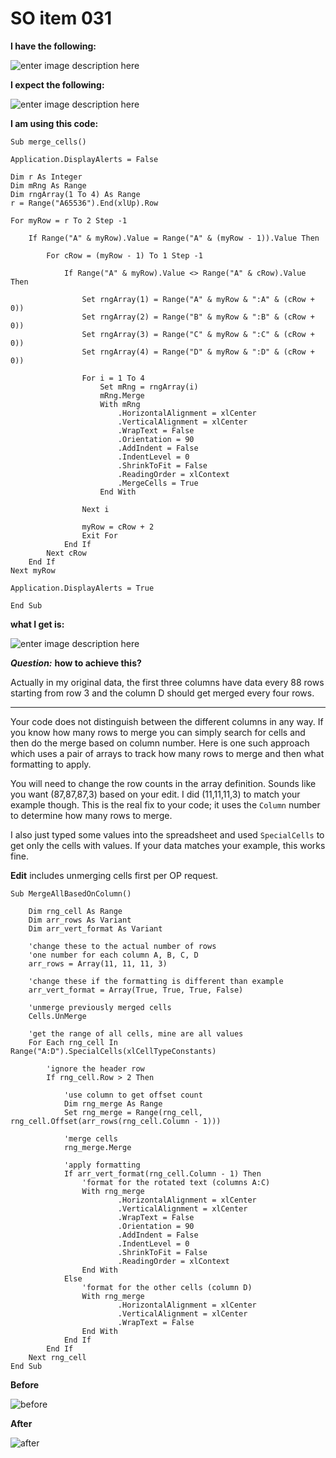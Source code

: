 # SO item 031
**I have the following:**

![enter image description here](https://i.stack.imgur.com/yTqt9.png)

**I expect the following:**

![enter image description here](https://i.stack.imgur.com/neZ3O.png)

**I am using this code:**

```
Sub merge_cells()

Application.DisplayAlerts = False

Dim r As Integer
Dim mRng As Range
Dim rngArray(1 To 4) As Range
r = Range("A65536").End(xlUp).Row

For myRow = r To 2 Step -1

    If Range("A" & myRow).Value = Range("A" & (myRow - 1)).Value Then

        For cRow = (myRow - 1) To 1 Step -1

            If Range("A" & myRow).Value <> Range("A" & cRow).Value Then

                Set rngArray(1) = Range("A" & myRow & ":A" & (cRow + 0))
                Set rngArray(2) = Range("B" & myRow & ":B" & (cRow + 0))
                Set rngArray(3) = Range("C" & myRow & ":C" & (cRow + 0))
                Set rngArray(4) = Range("D" & myRow & ":D" & (cRow + 0))

                For i = 1 To 4
                    Set mRng = rngArray(i)
                    mRng.Merge
                    With mRng
                        .HorizontalAlignment = xlCenter
                        .VerticalAlignment = xlCenter
                        .WrapText = False
                        .Orientation = 90
                        .AddIndent = False
                        .IndentLevel = 0
                        .ShrinkToFit = False
                        .ReadingOrder = xlContext
                        .MergeCells = True
                    End With

                Next i

                myRow = cRow + 2
                Exit For
            End If
        Next cRow
    End If
Next myRow

Application.DisplayAlerts = True

End Sub

```

**what I get is:**

![enter image description here](https://i.stack.imgur.com/uPaCb.png)

**_Question:_** **how to achieve this?**

Actually in my original data, the first three columns have data every 88 rows starting from row 3 and the column D should get merged every four rows.

----

Your code does not distinguish between the different columns in any way. If you know how many rows to merge you can simply search for cells and then do the merge based on column number. Here is one such approach which uses a pair of arrays to track how many rows to merge and then what formatting to apply.

You will need to change the row counts in the array definition. Sounds like you want (87,87,87,3) based on your edit. I did (11,11,11,3) to match your example though. This is the real fix to your code; it uses the `Column` number to determine how many rows to merge.

I also just typed some values into the spreadsheet and used `SpecialCells` to get only the cells with values. If your data matches your example, this works fine.

**Edit** includes unmerging cells first per OP request.

```
Sub MergeAllBasedOnColumn()

    Dim rng_cell As Range
    Dim arr_rows As Variant
    Dim arr_vert_format As Variant

    'change these to the actual number of rows
    'one number for each column A, B, C, D
    arr_rows = Array(11, 11, 11, 3)

    'change these if the formatting is different than example
    arr_vert_format = Array(True, True, True, False)

    'unmerge previously merged cells
    Cells.UnMerge

    'get the range of all cells, mine are all values
    For Each rng_cell In Range("A:D").SpecialCells(xlCellTypeConstants)

        'ignore the header row
        If rng_cell.Row > 2 Then

            'use column to get offset count
            Dim rng_merge As Range
            Set rng_merge = Range(rng_cell, rng_cell.Offset(arr_rows(rng_cell.Column - 1)))

            'merge cells
            rng_merge.Merge

            'apply formatting
            If arr_vert_format(rng_cell.Column - 1) Then
                'format for the rotated text (columns A:C)
                With rng_merge
                        .HorizontalAlignment = xlCenter
                        .VerticalAlignment = xlCenter
                        .WrapText = False
                        .Orientation = 90
                        .AddIndent = False
                        .IndentLevel = 0
                        .ShrinkToFit = False
                        .ReadingOrder = xlContext
                End With
            Else
                'format for the other cells (column D)
                With rng_merge
                        .HorizontalAlignment = xlCenter
                        .VerticalAlignment = xlCenter
                        .WrapText = False
                End With
            End If
        End If
    Next rng_cell
End Sub

```

**Before**

![before](https://i.stack.imgur.com/4SAgG.png)

**After**

![after](https://i.stack.imgur.com/YZykf.png)
